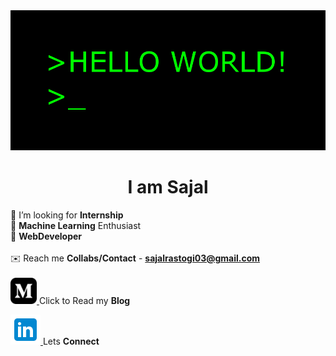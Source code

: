 
<img src="https://github.com/r-sajal/r-sajal/blob/master/hi.gif" width="1000" heigth="1000" />


<h1 align="center">I am Sajal</h1>

🤔 I’m looking for **Internship** <br>
🤖 **Machine Learning** Enthusiast<br>
🤘 **WebDeveloper** <br>
<br>
✉️ Reach me **Collabs/Contact** - **sajalrastogi03@gmail.com** <br>
<br>
<a href = "https://medium.com/@rsajal"> <img src = "https://github.com/r-sajal/r-sajal/blob/master/iconmonstr-medium-3.svg" height="42px" width="42px"> </a> Click to Read my **Blog**<br>

<a href = "https://medium.com/@rsajal"> <img src = "https://github.com/r-sajal/r-sajal/blob/master/icons8-linkedin.svg" height="48px" width="48px"> </a> Lets **Connect**<br>



 
